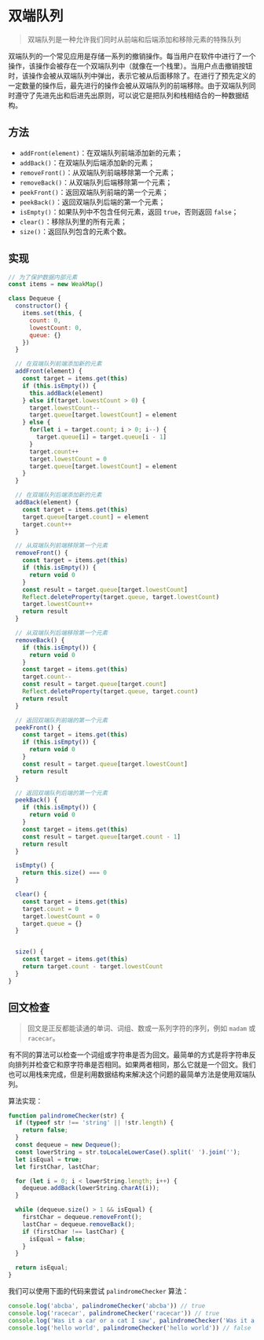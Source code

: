 # 双端队列
> 双端队列是一种允许我们同时从前端和后端添加和移除元素的特殊队列

双端队列的一个常见应用是存储一系列的撤销操作。每当用户在软件中进行了一个操作，该操作会被存在一个双端队列中（就像在一个栈里）。当用户点击撤销按钮时，该操作会被从双端队列中弹出，表示它被从后面移除了。在进行了预先定义的一定数量的操作后，最先进行的操作会被从双端队列的前端移除。由于双端队列同时遵守了先进先出和后进先出原则，可以说它是把队列和栈相结合的一种数据结构。


## 方法
- `addFront(element)`：在双端队列前端添加新的元素；
- `addBack()`：在双端队列后端添加新的元素；
- `removeFront()`：从双端队列前端移除第一个元素；
- `removeBack()`：从双端队列后端移除第一个元素；
- `peekFront()`：返回双端队列前端的第一个元素；
- `peekBack()`：返回双端队列后端的第一个元素；
- `isEmpty()`：如果队列中不包含任何元素，返回 `true`，否则返回 `false`；
- `clear()`：移除队列里的所有元素；
- `size()`：返回队列包含的元素个数。

## 实现


```javascript
// 为了保护数据内部元素
const items = new WeakMap()

class Dequeue {
  constructor() {
    items.set(this, {
      count: 0, 
      lowestCount: 0,
      queue: {}
    })
  }

  // 在双端队列前端添加新的元素
  addFront(element) {
    const target = items.get(this)
    if (this.isEmpty()) {
      this.addBack(element)
    } else if(target.lowestCount > 0) {
      target.lowestCount--
      target.queue[target.lowestCount] = element
    } else {
      for(let i = target.count; i > 0; i--) {
        target.queue[i] = target.queue[i - 1]
      }
      target.count++
      target.lowestCount = 0
      target.queue[target.lowestCount] = element
    }
  }

  // 在双端队列后端添加新的元素
  addBack(element) {
    const target = items.get(this)
    target.queue[target.count] = element
    target.count++
  }

  // 从双端队列前端移除第一个元素
  removeFront() {
    const target = items.get(this)
    if (this.isEmpty()) {
      return void 0
    }
    const result = target.queue[target.lowestCount]
    Reflect.deleteProperty(target.queue, target.lowestCount)
    target.lowestCount++
    return result
  }

  // 从双端队列后端移除第一个元素
  removeBack() {
    if (this.isEmpty()) {
      return void 0
    }
    const target = items.get(this)
    target.count--
    const result = target.queue[target.count]
    Reflect.deleteProperty(target.queue, target.count)
    return result
  }

  // 返回双端队列前端的第一个元素
  peekFront() {
    const target = items.get(this)
    if (this.isEmpty()) {
      return void 0
    }
    const result = target.queue[target.lowestCount]
    return result
  }

  // 返回双端队列后端的第一个元素
  peekBack() {
    if (this.isEmpty()) {
      return void 0
    }
    const target = items.get(this)
    const result = target.queue[target.count - 1]
    return result
  }

  isEmpty() {
    return this.size() === 0
  }

  clear() {
    const target = items.get(this)
    target.count = 0
    target.lowestCount = 0
    target.queue = {}
  }


  size() {
    const target = items.get(this)
    return target.count - target.lowestCount
  }
}
```

## 回文检查
> 回文是正反都能读通的单词、词组、数或一系列字符的序列，例如 `madam` 或 `racecar`。

有不同的算法可以检查一个词组或字符串是否为回文。最简单的方式是将字符串反向排列并检查它和原字符串是否相同。如果两者相同，那么它就是一个回文。我们也可以用栈来完成，但是利用数据结构来解决这个问题的最简单方法是使用双端队列。

算法实现：
```javascript
function palindromeChecker(str) {
  if (typeof str !== 'string' || !str.length) {
    return false;
  }
  const dequeue = new Dequeue();
  const lowerString = str.toLocaleLowerCase().split(' ').join('');
  let isEqual = true;
  let firstChar, lastChar;

  for (let i = 0; i < lowerString.length; i++) {
    dequeue.addBack(lowerString.charAt(i));
  }

  while (dequeue.size() > 1 && isEqual) {
    firstChar = dequeue.removeFront();
    lastChar = dequeue.removeBack();
    if (firstChar !== lastChar) {
      isEqual = false;
    }
  }

  return isEqual;
}
```

我们可以使用下面的代码来尝试 `palindromeChecker` 算法：
```javascript
console.log('abcba', palindromeChecker('abcba')) // true
console.log('racecar', palindromeChecker('racecar')) // true
console.log('Was it a car or a cat I saw', palindromeChecker('Was it a car or a cat I saw')) // true
console.log('hello world', palindromeChecker('hello world')) // false
```